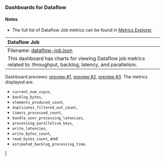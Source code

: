### Dashboards for Dataflow

#### Notes

- The full list of Dataflow Job metrics can be found in [Metrics Explorer](find-dataflow-job-metrics.png).

|Dataflow Job|
|:------------------|
|Filename: [dataflow-job.json](dataflow-job.json)|
|This dashboard has charts for viewing Dataflow job metrics related to: throughput, backlog, latency, and parallelism.
Dashboard previews: [preview #1](dataflow-job.01.png), [preview #2](dataflow-job.02.png), [preview #3](dataflow-job.03.png).
The metrics displayed are: 
 * `current_num_vcpus`, 
 * `backlog_bytes`, 
 * `elements_produced_count`, 
 * `duplicates_filtered_out_count`, 
 * `timers_processed_count`, 
 * `bundle_user_processing_latencies`, 
 * `processing_parallelism_keys`, 
 * `write_latencies`, 
 * `write_bytes_count`, 
 * `read_bytes_count`, and 
 * `estimated_backlog_processing_time`.

|